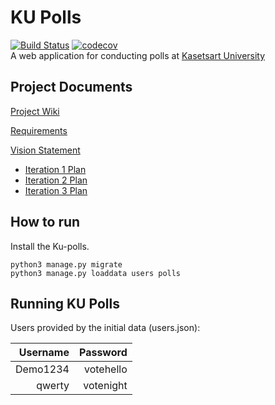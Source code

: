 # KU Polls
[![Build Status](https://app.travis-ci.com/touchtool/ku-polls.svg?branch=main)](https://app.travis-ci.com/touchtool/ku-polls)
[![codecov](https://codecov.io/gh/touchtool/ku-polls/branch/main/graph/badge.svg?token=OKTDNJ2MYN)](https://codecov.io/gh/touchtool/ku-polls)    
A web application for conducting polls at [Kasetsart University](https://www.ku.ac.th/th)

## Project Documents

[Project Wiki](../../wiki/Home)

[Requirements](../../wiki/Requirements)

[Vision Statement](../../wiki/Vision%20Statement)    

- [Iteration 1 Plan](../../wiki/iteration%201)    
- [Iteration 2 Plan](../../wiki/iteration%202)   
- [Iteration 3 Plan](../../wiki/iteration%203) 

## How to run
Install the Ku-polls.
```
python3 manage.py migrate
python3 manage.py loaddata users polls
```

## Running KU Polls

Users provided by the initial data (users.json):

| Username   | Password     |
|-----------:|-------------:|
| Demo1234   | votehello    |
| qwerty     | votenight    |